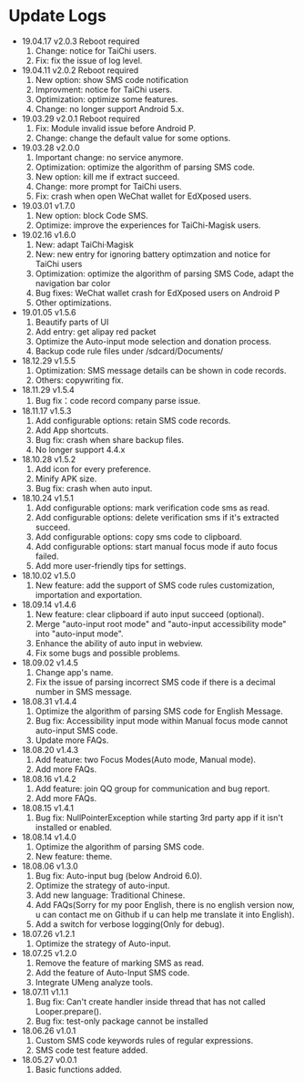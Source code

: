 # Update Logs
- 19.04.17 v2.0.3 Reboot required
  1. Change: notice for TaiChi users.
  2. Fix: fix the issue of log level.
- 19.04.11 v2.0.2 Reboot required
  1. New option: show SMS code notification
  2. Improvment: notice for TaiChi users.
  3. Optimization: optimize some features.
  4. Change: no longer support Android 5.x.
- 19.03.29 v2.0.1 Reboot required
  1. Fix: Module invalid issue before Android P.
  2. Change: change the default value for some options.
- 19.03.28 v2.0.0
  1. Important change: no service anymore.
  2. Optimization: optimize the algorithm of parsing SMS code.
  3. New option: kill me if extract succeed.
  4. Change: more prompt for TaiChi users.
  5. Fix: crash when open WeChat wallet for EdXposed users.
- 19.03.01 v1.7.0
  1. New option: block Code SMS.
  2. Optimize: improve the experiences for TaiChi-Magisk users.
- 19.02.16 v1.6.0
  1. New: adapt TaiChi·Magisk
  2. New: new entry for ignoring battery optimzation and notice for TaiChi users
  3. Optimization: optimize the algorithm of parsing SMS Code, adapt the navigation bar color
  4. Bug fixes: WeChat wallet crash for EdXposed users on Android P
  5. Other optimizations.
- 19.01.05 v1.5.6
  1. Beautify parts of UI
  2. Add entry: get alipay red packet
  3. Optimize the Auto-input mode selection and donation process.
  4. Backup code rule files under /sdcard/Documents/
- 18.12.29 v1.5.5
  1. Optimization: SMS message details can be shown in code records.
  2. Others: copywriting fix.
- 18.11.29 v1.5.4
  1. Bug fix：code record company parse issue.
- 18.11.17 v1.5.3
  1. Add configurable options: retain SMS code records.
  2. Add App shortcuts.
  3. Bug fix: crash when share backup files.
  4. No longer support 4.4.x
- 18.10.28 v1.5.2
  1. Add icon for every preference.
  2. Minify APK size.
  3. Bug fix: crash when auto input.
- 18.10.24 v1.5.1
  1. Add configurable options: mark verification code sms as read.
  2. Add configurable options: delete verification sms if it's extracted succeed.
  3. Add configurable options: copy sms code to clipboard.
  4. Add configurable options: start manual focus mode if auto focus failed.
  5. Add more user-friendly tips for settings.
- 18.10.02 v1.5.0
  1. New feature: add the support of SMS code rules customization, importation and exportation.
- 18.09.14 v1.4.6
  1. New feature: clear clipboard if auto input succeed (optional).
  2. Merge "auto-input root mode" and "auto-input accessibility mode" into "auto-input mode".
  3. Enhance the ability of auto input in webview.
  4. Fix some bugs and possible problems.
- 18.09.02 v1.4.5
  1. Change app's name.
  2. Fix the issue of parsing incorrect SMS code if there is a decimal number in SMS message.
- 18.08.31 v1.4.4
  1. Optimize the algorithm of parsing SMS code for English Message.
  2. Bug fix: Accessibility input mode within Manual focus mode cannot auto-input SMS code.
  3. Update more FAQs.
- 18.08.20 v1.4.3
  1. Add feature: two Focus Modes(Auto mode, Manual mode).
  2. Add more FAQs.
- 18.08.16 v1.4.2
  1. Add feature: join QQ group for communication and bug report.
  2. Add more FAQs.
- 18.08.15 v1.4.1
  1. Bug fix: NullPointerException while starting 3rd party app if it isn't installed or enabled.
- 18.08.14 v1.4.0
  1. Optimize the algorithm of parsing SMS code.
  2. New feature: theme.
- 18.08.06 v1.3.0
  1. Bug fix: Auto-input bug (below Android 6.0).
  2. Optimize the strategy of auto-input.
  3. Add new language: Traditional Chinese.
  4. Add FAQs(Sorry for my poor English, there is no english version now, u can contact me on Github if u can help me translate it into English).
  5. Add a switch for verbose logging(Only for debug).
- 18.07.26 v1.2.1
  1. Optimize the strategy of Auto-input.
- 18.07.25 v1.2.0
  1. Remove the feature of marking SMS as read.
  2. Add the feature of Auto-Input SMS code.
  3. Integrate UMeng analyze tools.
- 18.07.11 v1.1.1
  1. Bug fix: Can't create handler inside thread that has not called Looper.prepare().
  2. Bug fix: test-only package cannot be installed
- 18.06.26 v1.0.1 
  1. Custom SMS code keywords rules of regular expressions.
  2. SMS code test feature added.
- 18.05.27 v0.0.1 
  1. Basic functions added.